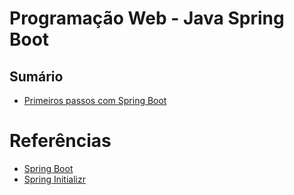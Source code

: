 # Programação Web - Java Spring Boot

## Sumário
- [Primeiros passos com Spring Boot](./00-helo-world/)

# Referências
- [Spring Boot](https://spring.io/projects/spring-boot)
- [Spring Initializr](https://start.spring.io/)